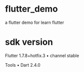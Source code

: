 # flutter_demo
a flutter demo for learn flutter
# sdk version
Flutter 1.7.8+hotfix.3 • channel stable 

Tools • Dart 2.4.0
